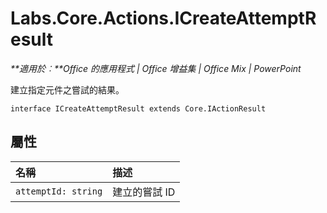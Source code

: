 
# <a name="labs.core.actions.icreateattemptresult"></a>Labs.Core.Actions.ICreateAttemptResult

 _**適用於︰**Office 的應用程式 | Office 增益集 | Office Mix | PowerPoint_

建立指定元件之嘗試的結果。

```
interface ICreateAttemptResult extends Core.IActionResult
```


## <a name="properties"></a>屬性


|**名稱**|**描述**|
|:-----|:-----|
| `attemptId: string`|建立的嘗試 ID|
